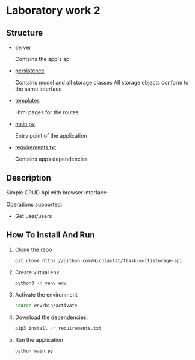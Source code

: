 # Laboratory work 2

## Structure

- [server](./server)

  Contains the app's api

- [persistence](./persistence)

  Contains model and all storage classes
  All storage objects conform to the same interface

- [templates](./templates)

  Html pages for the routes

- [main.py](./main.py)

  Entry point of the application

- [requirements.txt](./requirements.txt)

  Contains apps dependencies

## Description

Simple CRUD Api with browser interface

Operations supported:
- Get user/users

## How To Install And Run

1) Clone the repo

    ```sh
    git clone https://github.com/Nicolas1st/flask-multistorage-api
    ```

2) Create virtual env
    ```sh
    python3 -m venv env
    ```

3) Activate the environment

    ```sh
    source env/bin/activate
    ```

4) Download the dependencies:

   ```sh
   pip3 install -r requirements.txt
   ```

5) Run the application

   ```sh
   python main.py
   ```
